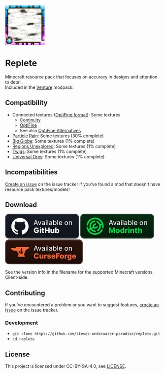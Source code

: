![Replete icon](docs/assets/icon/icon_128x128.png)

# Replete

Minecraft resource pack that focuses on accuracy in designs and attention to detail.  
Included in the [Venture](https://github.com/steves-underwater-paradise/venture) modpack.

## Compatibility

- Connected textures ([OptiFine format](https://optifine.readthedocs.io/ctm.html)): Some textures
  - [Continuity](https://modrinth.com/mod/continuity)
  - [OptiFine](https://optifine.net)
  - See also [OptiFine Alternatives](https://optifine.alternatives.lambdaurora.dev)
- [Particle Rain](https://modrinth.com/mod/particle-rain): Some textures (30% complete)
- [Big Globe](https://modrinth.com/mod/big-globe): Some textures (1% complete)
- [Regions Unexplored](https://modrinth.com/mod/regions-unexplored): Some textures (1% complete)
- [Twigs](https://modrinth.com/mod/twigs): Some textures (1% complete)
- [Universal Ores](https://modrinth.com/mod/universal_ores): Some textures (1% complete)

## Incompatibilities

[Create an issue](https://github.com/steves-underwater-paradise/replete/issues/new) on the issue tracker if you've found a mod that doesn't have resource pack textures/models!

## Download

[![GitHub](https://github.com/intergrav/devins-badges/raw/2dc967fc44dc73850eee42c133a55c8ffc5e30cb/assets/cozy/available/github_vector.svg)](https://github.com/steves-underwater-paradise/replete)
[![Modrinth](https://github.com/intergrav/devins-badges/raw/2dc967fc44dc73850eee42c133a55c8ffc5e30cb/assets/cozy/available/modrinth_vector.svg)](https://modrinth.com/mod/replete)
[![CurseForge](https://github.com/intergrav/devins-badges/raw/2dc967fc44dc73850eee42c133a55c8ffc5e30cb/assets/cozy/available/curseforge_vector.svg)](https://www.curseforge.com/minecraft/mc-mods/replete)

See the version info in the filename for the supported Minecraft versions.  
Client-side.

## Contributing

If you've encountered a problem or you want to suggest
features, [create an issue](https://github.com/steves-underwater-paradise/replete/issues/new) on the issue tracker.

### Development

- `git clone https://github.com/steves-underwater-paradise/replete.git`
- `cd replete`

## License

This project is licensed under CC-BY-SA-4.0,
see [LICENSE](https://github.com/steves-underwater-paradise/replete/blob/1.20-1.20.1/LICENSE).
